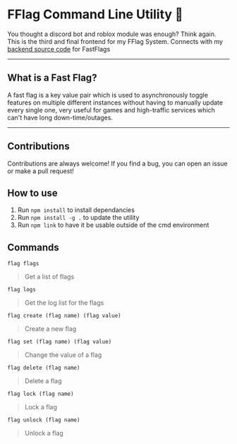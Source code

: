 # FFlag Command Line Utility 🚩
You thought a discord bot and roblox module was enough? Think again. This is the third and final frontend for my FFlag System. Connects with my [backend source code](https://github.com/29cmb/FFlagAPI) for FastFlags

--- 
## What is a Fast Flag?
A fast flag is a key value pair which is used to asynchronously toggle features on multiple different instances without having to manually update every single one, very useful for games and high-traffic services which can't have long down-time/outages.

---
## Contributions
Contributions are always welcome! If you find a bug, you can open an issue or make a pull request!

## How to use
1. Run `npm install` to install dependancies
2. Run `npm install -g .` to update the utility
3. Run `npm link` to have it be usable outside of the cmd environment

## Commands
`flag flags`
> Get a list of flags

`flag logs`
> Get the log list for the flags

`flag create (flag name) (flag value)`
> Create a new flag

`flag set (flag name) (flag value)`
> Change the value of a flag

`flag delete (flag name)`
> Delete a flag

`flag lock (flag name)`
> Lock a flag

`flag unlock (flag name)`
> Unlock a flag